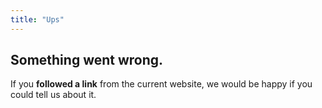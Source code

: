```yaml
---
title: "Ups"
---
```


## Something went wrong.

If you **followed a link** from the current website, we would be happy if you could tell us about it.

